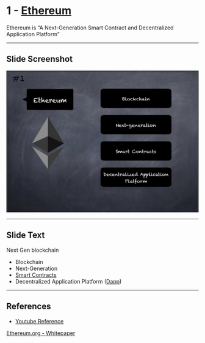 # 1 - [Ethereum](Ethereum.md)

Ethereum is “A Next-Generation Smart Contract and Decentralized Application Platform” 

___
## Slide Screenshot
![001.jpg](../../images/1.%20Ethereum%20101/001.jpg)
___
## Slide Text
Next Gen blockchain
- Blockchain
- Next-Generation
- [Smart Contracts](Smart%20Contracts.md)
- Decentralized Application Platform ([Dapp](Dapp.md))
___
## References
- [Youtube Reference](https://youtu.be/44qhIBMGMoM?t=193)

[Ethereum.org - Whitepaper](https://ethereum.org/en/whitepaper/)
